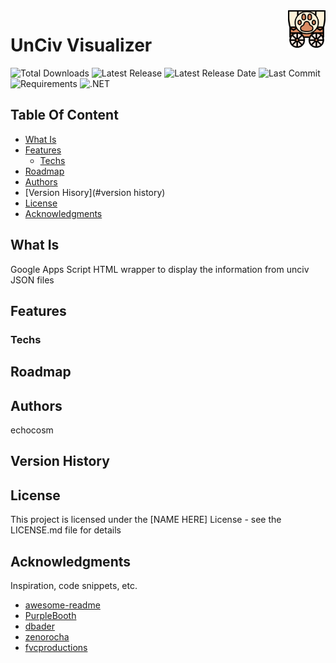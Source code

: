 <a href="[KittyKaravans](https://github.com/echocosm/KittyKaravans)/">
    <img src="https://github.com/echocosm/KittyKaravans/blob/2bbb12bd29ceef793c3a4d57c6738302ebf2bc6a/wagon.png" alt="Karavan logo" title="KittyKaravans" align="right" height="60" />
</a>

# UnCiv Visualizer
![Total Downloads](https://img.shields.io/github/downloads/echocosm/Unciv-Visualizer/total.svg?style=for-the-badge)
![Latest Release](https://img.shields.io/github/release/echocosm/Unciv-Visualizer.svg?style=for-the-badge)
![Latest Release Date](https://img.shields.io/github/release-date/echocosm/Unciv-Visualizer.svg?style=for-the-badge)
![Last Commit](https://img.shields.io/github/last-commit/echocosm/Unciv-Visualizer.svg?style=for-the-badge)
![Requirements](https://img.shields.io/badge/Python-310-blue?style=for-the-badge)
![.NET](https://img.shields.io/badge/.NET-6.0%2C%207.0%2C%208.0%2C%209.0-512BD4?style=for-the-badge)


## Table Of Content
- [What Is](#what%20is)
- [Features](#features)
    - [Techs](#tech)
- [Roadmap](#roadmap)
- [Authors](#authors)
- [Version Hisory](#version history)
- [License](#license)
- [Acknowledgments](#acknowledgments)

## What Is

Google Apps Script HTML wrapper to display the information from unciv JSON files

## Features

### Techs

## Roadmap

## Authors

echocosm

## Version History

## License

This project is licensed under the [NAME HERE] License - see the LICENSE.md file for details

## Acknowledgments

Inspiration, code snippets, etc.
* [awesome-readme](https://github.com/matiassingers/awesome-readme)
* [PurpleBooth](https://gist.github.com/PurpleBooth/109311bb0361f32d87a2)
* [dbader](https://github.com/dbader/readme-template)
* [zenorocha](https://gist.github.com/zenorocha/4526327)
* [fvcproductions](https://gist.github.com/fvcproductions/1bfc2d4aecb01a834b46)
